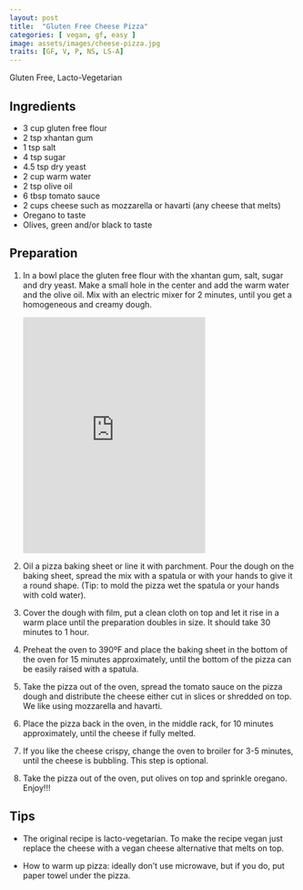 ```yaml
---
layout: post
title:  "Gluten Free Cheese Pizza"
categories: [ vegan, gf, easy ]
image: assets/images/cheese-pizza.jpg
traits: [GF, V, P, NS, LS-A]
---
```


Gluten Free, Lacto-Vegetarian

## Ingredients

* 3 cup gluten free flour 
* 2 tsp xhantan gum
* 1 tsp salt
* 4 tsp	sugar
* 4.5 tsp dry yeast
* 2 cup	warm water
* 2 tsp	olive oil
* 6 tbsp tomato sauce
* 2 cups cheese such as mozzarella or havarti (any cheese that melts)
* Oregano to taste 	
* Olives, green and/or black to taste 	

## Preparation

1. In a bowl place the gluten free flour with the xhantan gum, salt, sugar and dry yeast. Make a small hole in the center and add the warm water and the olive oil. Mix with an electric mixer for 2 minutes, until you get a homogeneous and creamy dough. 

    <iframe width="320" height="415"
      src="https://www.youtube.com/embed/0ci1jpEXx1s"
      frameborder="0" allowfullscreen></iframe>


2. Oil a pizza baking sheet or line it with parchment. Pour the dough on the baking sheet, spread the mix with a spatula or with your hands to give it a round shape. (Tip: to mold the pizza wet the spatula or your hands with cold water).  

3. Cover the dough with film, put a clean cloth on top and let it rise in a warm place until the preparation doubles in size. It should take 30 minutes to 1 hour. 
4. Preheat the oven to 390ºF and place the baking sheet in the bottom of the oven for 15 minutes approximately, until the bottom of the pizza can be easily raised with a spatula. 
5. Take the pizza out of the oven, spread the tomato sauce on the pizza dough and distribute the cheese either cut in slices or shredded on top. We like using mozzarella and havarti.
6. Place the pizza back in the oven, in the middle rack, for 10 minutes approximately, until the cheese if fully melted.  
7. If you like the cheese crispy, change the oven to broiler for 3-5 minutes, until the cheese is bubbling. This step is optional.
8. Take the pizza out of the oven, put olives on top and sprinkle oregano. Enjoy!!!


## Tips

* The original recipe is lacto-vegetarian.  To make the recipe vegan just replace the cheese with a vegan cheese alternative that melts on top.

* How to warm up pizza:  ideally don’t use microwave, but if you do, put paper towel under the pizza.  


